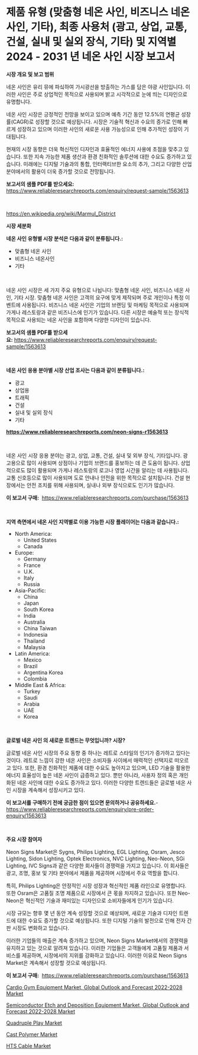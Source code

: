 <p><h1>제품 유형 (맞춤형 네온 사인, 비즈니스 네온 사인, 기타), 최종 사용처 (광고, 상업, 교통, 건설, 실내 및 실외 장식, 기타) 및 지역별 2024 - 2031 년 네온 사인 시장 보고서</h1></p><p><strong>시장 개요 및 보고 범위</strong></p>
<p><p>네온 사인은 유리 뮤에 파싴하여 가시광선을 방출하는 가스를 담은 야광 사인입니다. 이러한 사인은 주로 상업적인 목적으로 사용되며 밝고 시각적으로 눈에 띄는 디자인으로 유명합니다.</p><p>네온 사인 시장은 긍정적인 전망을 보이고 있으며 예측 기간 동안 12.5%의 연평균 성장률(CAGR)로 성장할 것으로 예상됩니다. 시장은 기술적 혁신과 수요의 증가로 인해 빠르게 성장하고 있으며 이러한 사인의 새로운 사용 가능성으로 인해 추가적인 성장이 기대됩니다.</p><p>현재의 시장 동향은 더욱 혁신적인 디자인과 효율적인 에너지 사용에 초점을 맞추고 있습니다. 또한 지속 가능한 제품 생산과 환경 친화적인 솔루션에 대한 수요도 증가하고 있습니다. 미래에는 디지털 기술과의 통합, 인터랙티브한 요소의 추가, 그리고 다양한 산업 분야에서의 활용이 더욱 증가할 것으로 전망됩니다.</p></p>
<p><strong>보고서의 샘플 PDF를 받으세요:</strong> <a href="https://www.reliableresearchreports.com/enquiry/request-sample/1563613">https://www.reliableresearchreports.com/enquiry/request-sample/1563613</a></p>
<p>&nbsp;</p>
<p><a href="https://en.wikipedia.org/wiki/Marmul_District">https://en.wikipedia.org/wiki/Marmul_District</a></p>
<p><strong>시장 세분화</strong></p>
<p><strong>네온 사인 유형별 시장 분석은 다음과 같이 분류됩니다.:</strong></p>
<p><ul><li>맞춤형 네온 사인</li><li>비즈니스 네온사인</li><li>기타</li></ul></p>
<p>&nbsp;</p>
<p><p>네온 사인 시장은 세 가지 주요 유형으로 나뉩니다: 맞춤형 네온 사인, 비즈니스 네온 사인, 기타 시장. 맞춤형 네온 사인은 고객의 요구에 맞게 제작되며 주로 개인이나 특정 이벤트에 사용됩니다. 비즈니스 네온 사인은 기업의 브랜딩 및 마케팅 목적으로 사용되며 가게나 레스토랑과 같은 비즈니스에 인기가 있습니다. 다른 시장은 예술적 또는 장식적 목적으로 사용되는 네온 사인을 포함하며 다양한 디자인이 있습니다.</p></p>
<p><strong>보고서의 샘플 PDF를 받으세요:</strong>&nbsp;<a href="https://www.reliableresearchreports.com/enquiry/request-sample/1563613">https://www.reliableresearchreports.com/enquiry/request-sample/1563613</a></p>
<p>&nbsp;</p>
<p><strong> 네온 사인 응용 분야별 시장 산업 조사는 다음과 같이 분류됩니다.:</strong></p>
<p><ul><li>광고</li><li>상업용</li><li>트래픽</li><li>건설</li><li>실내 및 실외 장식</li><li>기타</li></ul></p>
<p><strong><a href="https://www.reliableresearchreports.com/neon-signs-r1563613">https://www.reliableresearchreports.com/neon-signs-r1563613</a></strong></p>
<p>&nbsp;</p>
<p><p>네온 사인 시장 응용 분야는 광고, 상업, 교통, 건설, 실내 및 외부 장식, 기타입니다. 광고용으로 많이 사용되며 상점이나 기업의 브랜드를 홍보하는 데 큰 도움이 됩니다. 상업적으로도 많이 활용되며 가게나 레스토랑의 로고나 영업 시간을 알리는 데 사용됩니다. 교통 신호등으로 많이 사용되며 도로 안내나 안전을 위한 목적으로 설치됩니다. 건설 현장에서는 안전 조치를 위해 사용되며, 실내나 외부 장식으로도 인기가 많습니다.</p></p>
<p><strong>이 보고서 구매:</strong>&nbsp; <a href="https://www.reliableresearchreports.com/purchase/1563613">https://www.reliableresearchreports.com/purchase/1563613</a></p>
<p>&nbsp;</p>
<p><strong>지역 측면에서 네온 사인 지역별로 이용 가능한 시장 플레이어는 다음과 같습니다.:</strong></p>
<p><ul>
    <li>
        North America:
        <ul>
            <li>United States</li>
            <li>Canada</li>
        </ul>
    </li>
    <li>
        Europe:
        <ul>
            <li>Germany</li>
            <li>France</li>
            <li>U.K.</li>
            <li>Italy</li>
            <li>Russia</li>
        </ul>
    </li>
    <li>
        Asia-Pacific:
        <ul>
            <li>China</li>
            <li>Japan</li>
            <li>South Korea</li>
            <li>India</li>
            <li>Australia</li>
            <li>China Taiwan</li>
            <li>Indonesia</li>
            <li>Thailand</li>
            <li>Malaysia</li>
        </ul>
    </li>
    <li>
        Latin America:
        <ul>
            <li>Mexico</li>
            <li>Brazil</li>
            <li>Argentina Korea</li>
            <li>Colombia</li>
        </ul>
    </li>
    <li>
        Middle East & Africa:
        <ul>
            <li>Turkey</li>
            <li>Saudi</li>
            <li>Arabia</li>
            <li>UAE</li>
            <li>Korea</li>
        </ul>
    </li>
    </ul></p>
<p>&nbsp;</p>
<p><strong>글로벌 네온 사인 의 새로운 트렌드는 무엇입니까? 시장?</strong></p>
<p><p>글로벌 네온 사인 시장의 주요 동향 중 하나는 레트로 스타일의 인기가 증가하고 있다는 것이다. 레트로 느낌이 강한 네온 사인은 소비자들 사이에서 매력적인 선택지로 떠오르고 있다. 또한, 환경 친화적인 제품에 대한 수요도 높아지고 있으며, LED 기술을 활용한 에너지 효율성이 높은 네온 사인이 급증하고 있다. 뿐만 아니라, 사용자 정의 혹은 개인화된 네온 사인에 대한 수요도 증가하고 있다. 이러한 다양한 트렌드들은 글로벌 네온 사인 시장을 계속해서 성장시키고 있다.</p></p>
<p><strong>이 보고서를 구매하기 전에 궁금한 점이 있으면 문의하거나 공유하세요.</strong>- <a href="https://www.reliableresearchreports.com/enquiry/pre-order-enquiry/1563613">https://www.reliableresearchreports.com/enquiry/pre-order-enquiry/1563613</a></p>
<p>&nbsp;</p>
<p><strong>주요 시장 참여자</strong></p>
<p><p>Neon Signs Market은 Sygns, Philips Lighting, EGL Lighting, Osram, Jesco Lighting, Sidon Lighting, Optek Electronics, NVC Lighting, Neo-Neon, SGi Lighting, IVC Signs과 같은 다양한 회사들이 경쟁력을 가지고 있습니다. 이 회사들은 광고, 조명, 홍보 및 기타 분야에서 제품을 제공하며 시장에서 주요 역할을 합니다.</p><p>특히, Philips Lighting은 안정적인 시장 성장과 혁신적인 제품 라인으로 유명합니다. 또한 Osram은 고품질 조명 제품으로 시장에서 큰 몫을 차지하고 있습니다. 또한 Neo-Neon은 혁신적인 기술과 재미있는 디자인으로 소비자들에게 인기가 있습니다.</p><p>시장 규모는 향후 몇 년 동안 계속 성장할 것으로 예상되며, 새로운 기술과 디자인 트렌드에 대한 수요도 증가할 것으로 예상됩니다. 또한 디지털 기술의 발전으로 인해 전자 간판 시장도 변화하고 있습니다.</p><p>이러한 기업들의 매출은 계속 증가하고 있으며, Neon Signs Market에서의 경쟁력을 유지하고 있는 것으로 알려져 있습니다. 이러한 기업들은 고객들에게 고품질 제품과 서비스를 제공하며, 시장에서의 지위를 강화하고 있습니다. 이러한 이유로 Neon Signs Market은 계속해서 성장할 것으로 예상됩니다.</p></p>
<p><strong>이 보고서 구매:</strong>&nbsp;&nbsp;<a href="https://www.reliableresearchreports.com/purchase/1563613">https://www.reliableresearchreports.com/purchase/1563613</a></p>
<p><p><a href="https://medium.com/@williambatz78/comprehensive-analysis-of-the-global-cardio-gym-equipment-market-global-outlook-and-forecast-773fcb13d764">Cardio Gym Equipment Market, Global Outlook and Forecast 2022-2028 Market</a></p><p><a href="https://medium.com/@williambatz78/semiconductor-etch-and-deposition-equipment-market-global-outlook-and-forecast-2022-2028-market-043eff334dbb">Semiconductor Etch and Deposition Equipment Market, Global Outlook and Forecast 2022-2028 Market</a></p><p><a href="https://issuu.com/reportprime-2/docs/quadruple-play-market-size-2030.pptx">Quadruple Play Market</a></p><p><a href="https://github.com/RichRobinson5/Market-Research-Report-List-6/blob/main/cast-polymer-market.md">Cast Polymer Market</a></p><p><a href="https://www.linkedin.com/pulse/global-hts-cable-industry-research-report-competitive-landscape-g06be">HTS Cable Market</a></p></p>